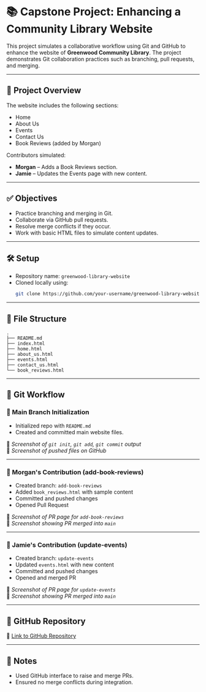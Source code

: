 # 📚 Capstone Project: Enhancing a Community Library Website

This project simulates a collaborative workflow using Git and GitHub to enhance the website of **Greenwood Community Library**. The project demonstrates Git collaboration practices such as branching, pull requests, and merging.

---

## 🧠 Project Overview

The website includes the following sections:

- Home
- About Us
- Events
- Contact Us
- Book Reviews (added by Morgan)

Contributors simulated:
- **Morgan** – Adds a Book Reviews section.
- **Jamie** – Updates the Events page with new content.

---

## ✅ Objectives

- Practice branching and merging in Git.
- Collaborate via GitHub pull requests.
- Resolve merge conflicts if they occur.
- Work with basic HTML files to simulate content updates.

---

## 🛠️ Setup

- Repository name: `greenwood-library-website`
- Cloned locally using:
  ```bash
  git clone https://github.com/your-username/greenwood-library-website.git
  ```

---

## 📁 File Structure

```
.
├── README.md
├── index.html
├── home.html
├── about_us.html
├── events.html
├── contact_us.html
└── book_reviews.html
```

---

## 🔧 Git Workflow

### 🔹 Main Branch Initialization
- Initialized repo with `README.md`
- Created and committed main website files.

📸 *Screenshot of `git init`, `git add`, `git commit` output*  
📸 *Screenshot of pushed files on GitHub*

---

### 🔹 Morgan's Contribution (add-book-reviews)

- Created branch: `add-book-reviews`
- Added `book_reviews.html` with sample content
- Committed and pushed changes
- Opened Pull Request

📸 *Screenshot of PR page for `add-book-reviews`*  
📸 *Screenshot showing PR merged into `main`*

---

### 🔹 Jamie's Contribution (update-events)

- Created branch: `update-events`
- Updated `events.html` with new content
- Committed and pushed changes
- Opened and merged PR

📸 *Screenshot of PR page for `update-events`*  
📸 *Screenshot showing PR merged into `main`*

---

## 🔗 GitHub Repository

📎 [Link to GitHub Repository](https://github.com/your-username/greenwood-library-website)

---

## 💬 Notes

- Used GitHub interface to raise and merge PRs.
- Ensured no merge conflicts during integration.
